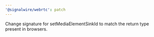 ```yaml
---
'@signalwire/webrtc': patch
---
```


Change signature for setMediaElementSinkId to match the return type present in browsers.
